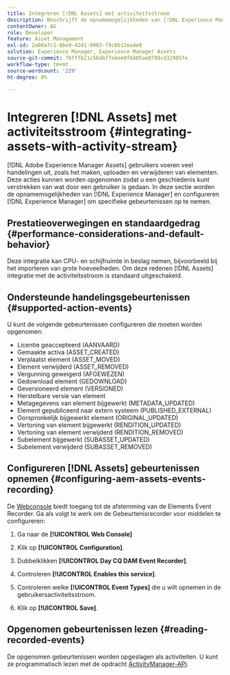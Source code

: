 ```yaml
---
title: Integreren [!DNL Assets] met activiteitsstroom
description: Beschrijft de opnamemogelijkheden van [!DNL Experience Manager] en hoe te om het te vormen om specifieke gebeurtenissen te registreren.
contentOwner: AG
role: Developer
feature: Asset Management
exl-id: 2a08a7c1-8be9-42d1-9983-f9c8b12ea4e8
solution: Experience Manager, Experience Manager Assets
source-git-commit: 76fffb11c56dbf7ebee9f6805ae0799cd32985fe
workflow-type: tm+mt
source-wordcount: '229'
ht-degree: 0%

---
```


# Integreren [!DNL Assets] met activiteitsstroom {#integrating-assets-with-activity-stream}

[!DNL Adobe Experience Manager Assets] gebruikers voeren veel handelingen uit, zoals het maken, uploaden en verwijderen van elementen. Deze acties kunnen worden opgenomen zodat u een geschiedenis kunt verstrekken van wat door een gebruiker is gedaan. In deze sectie worden de opnamemogelijkheden van [!DNL Experience Manager] en configureren [!DNL Experience Manager] om specifieke gebeurtenissen op te nemen.

## Prestatieoverwegingen en standaardgedrag {#performance-considerations-and-default-behavior}

Deze integratie kan CPU- en schijfruimte in beslag nemen, bijvoorbeeld bij het importeren van grote hoeveelheden. Om deze redenen [!DNL Assets] integratie met de activiteitsstroom is standaard uitgeschakeld.

## Ondersteunde handelingsgebeurtenissen {#supported-action-events}

U kunt de volgende gebeurtenissen configureren die moeten worden opgenomen:

* Licentie geaccepteerd (AANVAARD)
* Gemaakte activa (ASSET_CREATED)
* Verplaatst element (ASSET_MOVED)
* Element verwijderd (ASSET_REMOVED)
* Vergunning geweigerd (AFGEWEZEN)
* Gedownload element (GEDOWNLOAD)
* Geversioneerd element (VERSIONED)
* Herstelbare versie van element
* Metagegevens van element bijgewerkt (METADATA_UPDATED)
* Element gepubliceerd naar extern systeem (PUBLISHED_EXTERNAL)
* Oorspronkelijk bijgewerkt element (ORIGINAL_UPDATED)
* Vertoning van element bijgewerkt (RENDITION_UPDATED)
* Vertoning van element verwijderd (RENDITION_REMOVED)
* Subelement bijgewerkt (SUBASSET_UPDATED)
* Subelement verwijderd (SUBASSET_REMOVED)

## Configureren [!DNL Assets] gebeurtenissen opnemen {#configuring-aem-assets-events-recording}

De [Webconsole](/help/sites-deploying/configuring-osgi.md) biedt toegang tot de afstemming van de Elements Event Recorder. Ga als volgt te werk om de Gebeurtenisrecorder voor middelen te configureren:

1. Ga naar de **[!UICONTROL Web Console]**

1. Klik op **[!UICONTROL Configuration]**.

1. Dubbelklikken **[!UICONTROL Day CQ DAM Event Recorder]**.

1. Controleren **[!UICONTROL Enables this service]**.

1. Controleren welke **[!UICONTROL Event Types]** die u wilt opnemen in de gebruikersactiviteitsstroom.

1. Klik op **[!UICONTROL Save]**.

## Opgenomen gebeurtenissen lezen {#reading-recorded-events}

De opgenomen gebeurtenissen worden opgeslagen als activiteiten. U kunt ze programmatisch lezen met de opdracht [ActivityManager-API](https://developer.adobe.com/experience-manager/reference-materials/6-5/javadoc/com/adobe/granite/activitystreams/ActivityManager.html).
